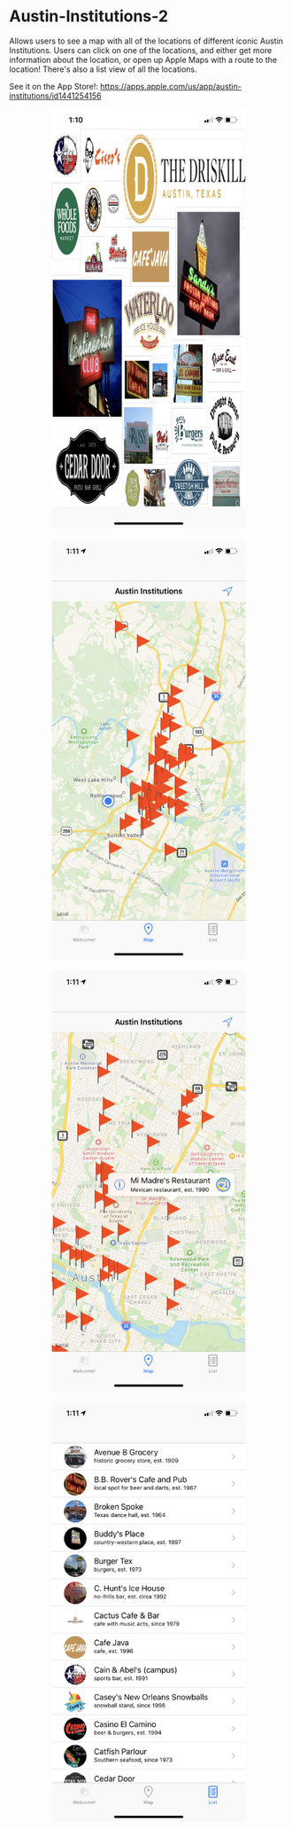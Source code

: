 # Austin-Institutions-2

Allows users to see a map with all of the locations of different iconic Austin Institutions. Users can click on one of the locations, and either get more information about the location, or open up Apple Maps with a route to the location! There's also a list view of all the locations.

See it on the App Store!: https://apps.apple.com/us/app/austin-institutions/id1441254156


<p align="center">
  <img src="https://github.com/JorgeAntonio512/Austin-Institutions-2/blob/master/IMG_2898.PNG?raw=true" width="350" title="splash screen"></br></br>
  <img src="https://github.com/JorgeAntonio512/Austin-Institutions-2/blob/master/IMG_2899.PNG?raw=true" width="350" title="map view"></br></br>
  <img src="https://github.com/JorgeAntonio512/Austin-Institutions-2/blob/master/IMG_2900.PNG?raw=true" width="350" title="specific location"></br></br>
  <img src="https://github.com/JorgeAntonio512/Austin-Institutions-2/blob/master/IMG_2901.PNG?raw=true" width="350" title="list view">
</p>
